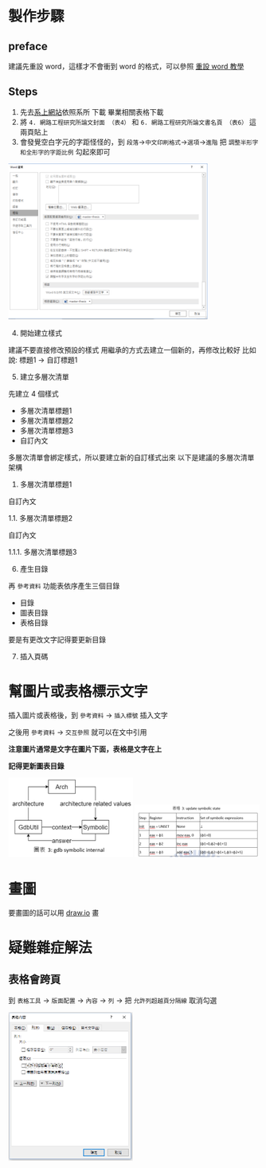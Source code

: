 # 製作步驟

## preface

建議先重設 word，這樣才不會衝到 word 的格式，可以參照 [重設 word 教學](https://support.microsoft.com/zh-tw/help/822005/how-to-reset-user-options-and-registry-settings-in-word)

## Steps

1. 先去[系上網站](https://www.cs.nctu.edu.tw/cswebsite/education/graduate/course)依照系所 下載 畢業相關表格下載 
2. 將 `4. 網路工程研究所論文封面 （表4）` 和 `6. 網路工程研究所論文書名頁 （表6）` 這兩頁貼上
3. 會發覺空白字元的字距怪怪的，到 `段落`->`中文印刷格式`->`選項`->`進階` 把 `調整半形字和全形字的字距比例` 勾起來即可

<img src="../fixtures/adjust-distance-between-character.png" width="400px">

4. 開始建立樣式

建議不要直接修改預設的樣式
用繼承的方式去建立一個新的，再修改比較好
比如說: 標題1 -> 自訂標題1


5. 建立多層次清單

先建立 4 個樣式

- 多層次清單標題1
- 多層次清單標題2
- 多層次清單標題3
- 自訂內文

多層次清單會綁定樣式，所以要建立新的自訂樣式出來
以下是建議的多層次清單架構

1. 多層次清單標題1

自訂內文

1.1. 多層次清單標題2

自訂內文

1.1.1. 多層次清單標題3

6. 產生目錄

再 `參考資料` 功能表依序產生三個目錄

- 目錄
- 圖表目錄
- 表格目錄

要是有更改文字記得要更新目錄

7. 插入頁碼

# 幫圖片或表格標示文字

插入圖片或表格後，到 `參考資料` -> `插入標號` 插入文字

之後用 `參考資料` -> `交互參照` 就可以在文中引用

**注意圖片通常是文字在圖片下面，表格是文字在上**

**記得更新圖表目錄**

<img src="../fixtures/figure.png" width="250px"> <img src="../fixtures/table.png" width="250px">

# 畫圖

要畫圖的話可以用 [draw.io](https://www.draw.io/) 畫

# 疑難雜症解法

## 表格會跨頁

到 `表格工具` -> `版面配置` -> `內容` -> `列` -> 把 `允許列超越頁分隔線` 取消勾選

<img src="../fixtures/table-cross-page.png" width="250px">
